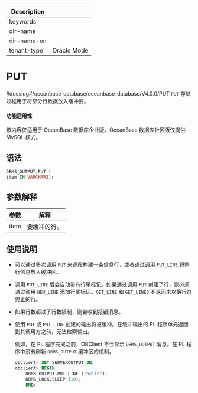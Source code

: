 | Description   |                 |
|---------------|-----------------|
| keywords      |                 |
| dir-name      |                 |
| dir-name-en   |                 |
| tenant-type   | Oracle Mode     |

# PUT 

#docslug#/oceanbase-database/oceanbase-database/V4.0.0/PUT
`PUT` 存储过程用于将部分行数据放入缓冲区。

  <main id="notice" >
    <h4>功能适用性</h4>
    <p>该内容仅适用于 OceanBase 数据库企业版。OceanBase 数据库社区版仅提供 MySQL 模式。</p>
  </main>

## 语法 

```sql
DBMS_OUTPUT.PUT (
item IN VARCHAR2);
```



## 参数解释 




| **参数** | **解释** |
|--------|--------|
| item   | 要缓冲的行。 |



## 使用说明 

* 可以通过多次调用 `PUT` 来逐段构建一条信息行，或者通过调用 `PUT_LINE` 将整行信息放入缓冲区。

  

* 调用 `PUT_LINE` 后会自动带有行尾标记。如果通过调用 `PUT` 创建了行，则必须通过调用 `NEW_LINE` 添加行尾标记。`GET_LINE` 和 `GET_LINES` 不返回未以换行符终止的行。

  

* 如果行数超过了行数限制，则会收到报错消息。

  

* 使用 `PUT` 或 `PUT_LINE` 创建的输出将被缓冲。在缓冲输出的 PL 程序单元返回到其调用方之前，无法检索输出。

  例如，在 PL 程序完成之前，OBClient 不会显示 `DBMS_OUTPUT` 消息。在 PL 程序中没有刷新 `DBMS_OUTPUT` 缓冲区的机制。

  ```sql
  obclient> SET SERVEROUTPUT ON;
  obclient> BEGIN
      DBMS_OUTPUT.PUT_LINE ('hello');
      DBMS_LOCK.SLEEP (10);
      END;
  ```

  




